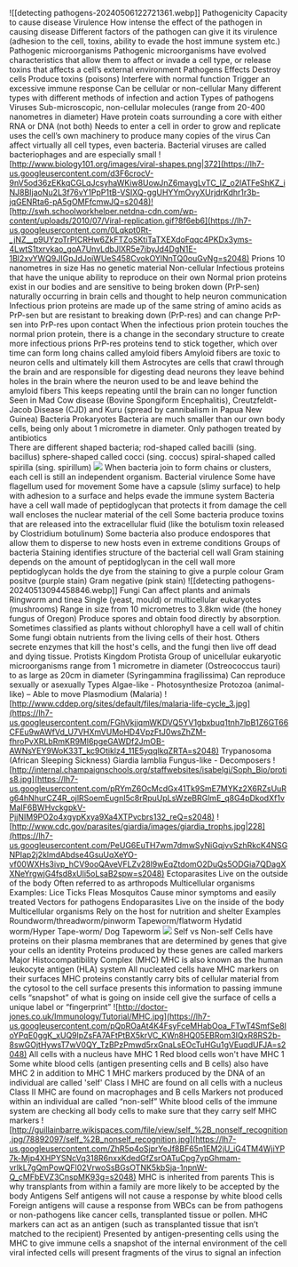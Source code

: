 ![[detecting pathogens-20240506122721361.webp]]
Pathogenicity
	Capacity to cause disease
Virulence
	How intense the effect of the pathogen in causing disease
		Different factors of the pathogen can give it its virulence (adhesion to the cell, toxins, ability to evade the host immune system etc.)
Pathogenic microorganisms
	Pathogenic microorganisms have evolved characteristics that allow them to affect or invade a cell type, or release toxins that affects a cell’s external environment
Pathogens
	Effects
		Destroy cells
		Produce toxins (poisons)
		Interfere with normal function
		Trigger an excessive immune response
	Can be cellular or non-cellular
	Many different types with different methods of infection and action
	Types of pathogens
		Viruses
			Sub-microscopic, non-cellular molecules (range from 20-400 nanometres in diameter)
			Have protein coats surrounding a core with either RNA or DNA (not both)
			Needs to enter a cell in order to grow and replicate
				uses the cell’s own machinery to produce many copies of the virus
			Can affect virtually all cell types, even bacteria. Bacterial viruses are called bacteriophages and are especially small
			![http://www.biology101.org/images/viral-shapes.png|372](https://lh7-us.googleusercontent.com/d3F6crocV-9nV5od36zEKkqCGLqJcsyhaWKiw8UowJnZ6maygLvTC_IZ_o2lATFeShKZ_iNJ8BIjaoNu2L3f76vY1PpP1tB-VSIXQ-ggUHYYmOvyXUrjdrKdhr1r3b-jqGENRta6-pA5gOMFfcmwJQ=s2048)![http://swh.schoolworkhelper.netdna-cdn.com/wp-content/uploads/2010/07/Viral-replication.gif?8f6eb6](https://lh7-us.googleusercontent.com/0Lqkpt0Rt-_jNZ__p9UYzoTrPICRHw6ZkFTZoSKtiTaTXEXdoFqqc4PKDx3yms-4LwtS1txrvkao_goA7UnvLdbJlXR5e7ibyJd4DgN1E-1Bl2xvYWQ9JIGpJdJoiWUeS458CvokOYlNnTQ0ouGvNg=s2048)
		Prions
			10 nanometres in size
			Has no genetic material
			Non-cellular
			Infectious proteins that have the unique ability to reproduce on their own
			Normal prion proteins exist in our bodies and are sensitive to being broken down (PrP-sen) 
				naturally occurring in brain cells and thought to help neuron communication
			Infectious prion proteins are made up of the same string of amino acids as PrP-sen but are resistant to breaking down (PrP-res) and can change PrP-sen into PrP-res upon contact
			When the infectious prion protein touches the normal prion protein, there is a change in the secondary structure to create more infectious prions
			PrP-res proteins tend to stick together, which over time can form long chains called amyloid fibers
			Amyloid fibers are toxic to neuron cells and ultimately kill them
			Astrocytes are cells that crawl through the brain and are responsible for digesting dead neurons 
				they leave behind holes in the brain where the neuron used to be and leave behind the amyloid fibers
			This keeps repeating until the brain can no longer function
			Seen in Mad Cow disease (Bovine Spongiform Encephalitis), Creutzfeldt-Jacob Disease (CJD) and Kuru (spread by cannibalism in Papua New Guinea)
		Bacteria
			Prokaryotes
			Bacteria are much smaller than our own body cells, being only about 1 micrometre in diameter.
			Only pathogen treated by antibiotics  
			There are different shaped bacteria;
				rod-shaped called bacilli (sing. bacillus)
				sphere-shaped called cocci (sing. coccus)
				spiral-shaped called spirilla (sing. spirillum)
				![](https://lh7-us.googleusercontent.com/EqsRZMn5LQUZDRalo7UVnYfaCJaUUYq3EX3Icvj1hfZt6O8e4eWsQJ5hLXW-aPaIpMuq8opbZztEUqA1Y_twHlZRmfB6B0oxYRXwB-gk7cvcyF3OfMu3t3j-k2fzKptuYbt9HDA9TQOZJTGkuRT3gg=s2048)
			When bacteria join to form chains or clusters, each cell is still an independent organism.
			Bacterial virulence
				Some have flagellum used for movement
				Some have a capsule (slimy surface) to  help with adhesion to a surface and helps evade the immune system
				Bacteria have a cell wall made of peptidoglycan that protects it from damage
					 the cell wall encloses the nuclear material of the cell 
				Some bacteria produce toxins that are released into the extracellular fluid (like the botulism toxin released by Clostridium botulinum)
				Some bacteria also produce endospores that allow them to disperse to new hosts even in extreme conditions
			Groups of bacteria
				Staining identifies structure of the bacterial cell wall
				Gram staining depends on the amount of peptidoglycan in the cell wall
					more peptidoglycan holds the dye from the staining to give a purple colour
				Gram positve
					(purple stain)
				Gram negative
					(pink stain)
				![[detecting pathogens-20240513094458846.webp]]
		Fungi
			Can affect plants and animals 
				Ringworm and tinea
			Single (yeast, mould) or multicellular eukaryotes (mushrooms)
			Range in size from 10 micrometres to 3.8km wide (the honey fungus of Oregon)
			Produce spores and obtain food directly by absorption.
			Sometimes classified as plants without chlorophyll 
				have a cell wall of chitin
			Some fungi obtain nutrients from the living cells of their host. 
			Others secrete enzymes that kill the host's cells, and the fungi then live off dead and dying tissue. 
		Protists
			Kingdom Protista
			Group of unicellular eukaryotic microorganisms 
				range from 1 micrometre in diameter (Ostreococcus tauri) to as large as 20cm in diameter (Syringammina fragilissima)
			Can reproduce sexually or asexually
			Types
				Algae-like - Photosynthesize
				Protozoa (animal-like) – Able to move
					Plasmodium (Malaria)
						![http://www.cddep.org/sites/default/files/malaria-life-cycle_3.jpg](https://lh7-us.googleusercontent.com/FGhVkjjqmWKDVQ5YV1gbxbuq1tnh7lpB1Z6GT66CFEu9wAWfVd_U7VHXmVUMoHD4VpzFtJ0wsZhZM-fhroPvXRLbRmKR9Ml6pgeGAWDf2JmOB-AWNsYEY9WoK33T_kc9Otiklz4_11E5yqqlkqZRTA=s2048)
					Trypanosoma (African Sleeping Sickness)
					Giardia lamblia
				Fungus-like - Decomposers
			![http://internal.champaignschools.org/staffwebsites/isabelgi/Soph_Bio/protis8.jpg](https://lh7-us.googleusercontent.com/pRYmZ6OcMcdGx41Tk9SmE7MYKz2X6RZsUuRg64hNhurCZ4R_ojlRSoemEugnI5c8rRpuUpLsWzeBRGlmE_q8G4pDkodXf1vMaIF6BWHvckgpkV-PjjNIM9PO2o4xgypKxya9Xa4XTPvcbrs132_reQ=s2048)
			![http://www.cdc.gov/parasites/giardia/images/giardia_trophs.jpg|228](https://lh7-us.googleusercontent.com/PeUG6EuTH7wm7dmwSyNiGqjvvSzhRkcK4NSGNPIap2j2klmdAbdse4GsuUqXeYO-vf00WXHs3ivp_hCV9ooQAveVFLZv28l9wEqZtdomO2DuQs5ODGia7QDagXXNeYrgwjG4fsd8xUli5oLsaB2spw=s2048)
		Ectoparasites
			Live on the outside of the body
			Often referred to as arthropods
			Multicellular organisms
				 Examples: 
					Lice
					Ticks
					Fleas 
					Mosquitos 
			Cause minor symptoms and easily treated
			Vectors for pathogens
		Endoparasites
			Live on the inside of the body
			Multicellular organisms
			Rely on the host for nutrition and shelter
			Examples
				Roundworm/threadworm/pinworm
				Tapeworm/flatworm
				Hydatid worm/Hyper Tape-worm/ Dog Tapeworm
			![](https://lh7-us.googleusercontent.com/eqigCp1f3EPTFf89Giv7IVFreTRu0ZOAH6-SsKwkKgSHpXIwtIsznIs8Z2tK3rteRhvL8ZHY2Rs8aK-dSzIuSjfQKxKhBgyCGgdZGmzg9sW3cPbeWziHQQt2OokztQbcVLdIaXPezO5YTcLb8b0S0A=s2048)
Self vs Non-self
	Cells have proteins on their plasma membranes that are determined by genes that give your cells an identity
	Proteins produced by these genes are called markers 
		Major Histocompatibility Complex (MHC)
			MHC is also known as the human leukocyte antigen (HLA) system
	All nucleated cells have MHC markers on their surfaces
	MHC proteins constantly carry bits of cellular material from the cytosol to the cell surface 
		presents this information to passing immune cells
		“snapshot” of what is going on inside cell
		give the surface of cells a unique label or “fingerprint”
	![http://doctor-jones.co.uk/Immunology/Tutorial/MHC.jpg](https://lh7-us.googleusercontent.com/pQpROaAt4K4FsyFceMHabOoa_FTwT4SmfSe8IoYPqE0ggK_xUQ9lpZsFA7AFtPtBX5krVC_KWn8HQ05EBRom3IQxR8RS2b-8swGOjtHywsT7wV0QY_TzBPzPmwd5rxGnaLsEOcTuHGu1gVEuqdUFJA=s2048)
	All cells with a nucleus have MHC 1 
		Red blood cells won't have MHC 1
	Some white blood cells (antigen presenting cells and B cells) also have MHC 2 in addition to MHC 1
	MHC markers produced by the DNA of an individual are called 'self'
		Class I MHC are found on all cells with a nucleus
		Class II MHC are found on macrophages and B cells
	Markers not produced within an individual are called “non-self”
	White blood cells of the immune system are checking all body cells to make sure that they carry self MHC markers
	![http://guillainbarre.wikispaces.com/file/view/self_%2B_nonself_recognition.jpg/78892097/self_%2B_nonself_recognition.jpg](https://lh7-us.googleusercontent.com/ZhR5p4oSjprYeJf8BF65n1EM2jU_iG4TM4WjiYP7k-Mjp4XHPYSNcVq318R6nxxKdedGfZsrOATuCpg7ypGhmam-vrlkL7gQmPowQFl02VrwoSsBGsOTNK5kbSja-1npnW-Q_cMFbEVZ3CnspMK93g=s2048)
	MHC is inherited from parents 
		This is why transplants from within a family are more likely to be accepted by the body
	Antigens
		Self antigens will not cause a response by white blood cells
		Foreign antigens will cause a response from WBCs
			can be from pathogens or non-pathogens like cancer cells, transplanted tissue or pollen. MHC markers can act as an antigen (such as transplanted tissue that isn’t matched to the recipient)
		Presented by antigen-presenting cells using the MHC to give immune cells a snapshot of the internal environment of the cell 
			viral infected cells will present fragments of the virus to signal an infection
		









